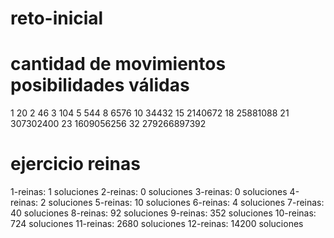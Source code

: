 # reto-inicial

# cantidad de movimientos      posibilidades válidas
   1                                20
   2                                46
   3                                104
   5                                544
   8                                6576
   10                               34432
   15                               2140672
   18                               25881088
   21                               307302400
   23                               1609056256
   32                               279266897392



# ejercicio reinas

1-reinas: 1 soluciones
2-reinas: 0 soluciones
3-reinas: 0 soluciones
4-reinas: 2 soluciones
5-reinas: 10 soluciones
6-reinas: 4 soluciones
7-reinas: 40 soluciones
8-reinas: 92 soluciones
9-reinas: 352 soluciones
10-reinas: 724 soluciones
11-reinas: 2680 soluciones
12-reinas: 14200 soluciones